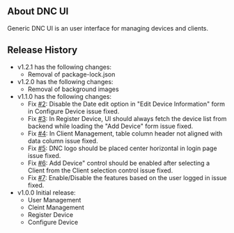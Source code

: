## About DNC UI
Generic DNC UI is an user interface for managing devices and clients.

## Release History
- v1.2.1 has the following changes:
  - Removal of package-lock.json
- v1.2.0 has the following changes:
  - Removal of background images
- v1.1.0 has the following changes:
  - Fix [#2](https://gitlab-x.mcci.com/client/milkweed/mcgraw/dnc/dnc-ui/-/issues/2): Disable the Date edit option in "Edit Device Information" form in Configure Device issue fixed.
  - Fix [#3](https://gitlab-x.mcci.com/client/milkweed/mcgraw/dnc/dnc-ui/-/issues/3): In Register Device, UI should always fetch the device list from backend while loading the "Add Device" form issue fixed.
  - Fix [#4](https://gitlab-x.mcci.com/client/milkweed/mcgraw/dnc/dnc-ui/-/issues/4): In Client Management, table column header not aligned with data column issue fixed.
  - Fix [#5](https://gitlab-x.mcci.com/client/milkweed/mcgraw/dnc/dnc-ui/-/issues/5): DNC logo should be placed center horizontal in login page issue fixed.
  - Fix [#6](https://gitlab-x.mcci.com/client/milkweed/mcgraw/dnc/dnc-ui/-/issues/6): Add Device" control should be enabled after selecting a Client from the Client selection control issue fixed.
  - Fix [#7](https://gitlab-x.mcci.com/client/milkweed/mcgraw/dnc/dnc-ui/-/issues/7): Enable/Disable the features based on the user logged in issue fixed.
- v1.0.0 Initial release:
  - User Management
  - Cleint Management
  - Register Device
  - Configure Device
